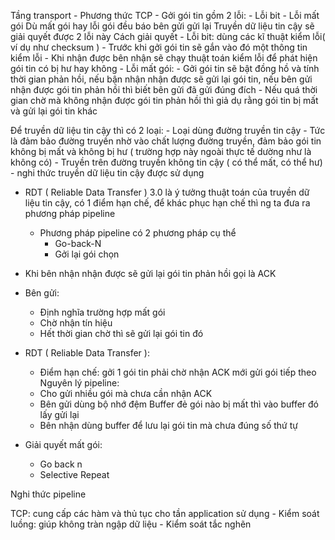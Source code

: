 Tầng transport
    - Phương thức TCP
        -   Gởi gói tin gồm 2 lỗi:
            - Lỗi bit
            - Lỗi mất gói
        Dù mất gói hay lỗi gói đều báo bên gửi gửi lại
        Truyền dữ liệu tin cậy sẽ giải quyết được 2 lỗi này
        Cách giải quyết
            - Lỗi bit: dùng các kĩ thuật kiểm lỗi( ví dụ như checksum )
                - Trước khi gởi gói tin sẽ gắn vào đó một thông tin kiểm lỗi
                - Khi nhận được bên nhận sẽ chạy thuật toán kiểm lỗi để phát hiện gói tin có bị hư hay không
            - Lỗi mất gói:
                - Gởi gói tin sẽ bật đồng hồ và tính thời gian phản hồi, nếu bận nhận nhận được sẽ gửi lại gói tin, nếu bên gửi nhận được gói tin phản hồi thì biết bên gửi đã gửi đúng đích
                - Nếu quá thời gian chờ mà không nhận được gói tin phản hồi thì giả dụ rằng gói tin bị mất và gửi lại gói tin khác

Để truyền dữ liệu tin cậy thì có 2 loại:
    - Loại dùng đường truyền tin cậy
        - Tức là đảm bảo đường truyền nhờ vào chất lượng đường truyền, đảm bảo gói tin không bị mất và không bị hư ( trường hợp này ngoài thực tế dường như là không có)
        - Truyền trên đường truyền không tin cậy ( có thể mất, có thể hư) - nghi thức truyền dữ liệu tin cậy được sử dụng

- RDT ( Reliable Data Transfer ) 3.0 là ý tưởng thuật toán của truyền dữ liệu tin cậy, có 1 điểm hạn chế, để khác phục hạn chế thì ng ta đưa ra phương pháp pipeline
    - Phương pháp pipeline có 2 phương pháp cụ thể
        - Go-back-N
        - Gởi lại gói chọn

- Khi bên nhận nhận được sẽ gửi lại gói tin phản hồi gọi là ACK
- Bên gửi:
    - Định nghĩa trường hợp mất gói
    - Chờ nhận tín hiệu
    - Hết thời gian chờ thì sẽ gửi lại gói tin đó

- RDT ( Reliable Data Transfer ):
    - Điểm hạn chế: gởi 1 gói tin phải chờ nhận ACK mới gửi gói tiếp theo
Nguyên lý pipeline:
    - Cho gửi nhiều gói mà chưa cần nhận ACK
    - Bên gửi dùng bộ nhớ đệm Buffer đẻ gói nào bị mất thì vào buffer đó lấy gửi lại
    - Bên nhận dùng buffer để lưu lại gói tin mà chưa đúng số thứ tự

- Giải quyết mất gói:
    - Go back n
    - Selective Repeat

Nghi thức pipeline

TCP: cung cấp các hàm và thủ tục cho tần application sử dụng
    - Kiểm soát luồng: giúp không tràn ngập dữ liệu
    - Kiểm soát tắc nghẽn